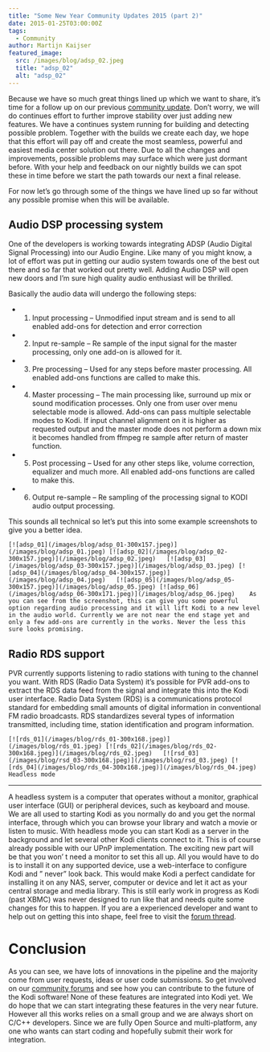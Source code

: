 ```yaml
---
title: "Some New Year Community Updates 2015 (part 2)"
date: 2015-01-25T03:00:00Z
tags:
  - Community
author: Martijn Kaijser
featured_image:
  src: /images/blog/adsp_02.jpeg
  title: "adsp_02"
  alt: "adsp_02"
---
```


Because we have so much great things lined up which we want to share, it’s time for a follow up on our previous [community update](/article/some-new-year-community-updates-2015). Don’t worry, we will do continues effort to further improve stability over just adding new features. We have a continues system running for building and detecting possible problem. Together with the builds we create each day, we hope that this effort will pay off and create the most seamless, powerful and easiest media center solution out there. Due to all the changes and improvements, possible problems may surface which were just dormant before. With your help and feedback on our nightly builds we can spot these in time before we start the path towards our next a final release.

For now let’s go through some of the things we have lined up so far without any possible promise when this will be available.

## Audio DSP processing system

One of the developers is working towards integrating ADSP (Audio Digital Signal Processing) into our Audio Engine. Like many of you might know, a lot of effort was put in getting our audio system towards one of the best out there and so far that worked out pretty well. Adding Audio DSP will open new doors and I’m sure high quality audio enthusiast will be thrilled.

Basically the audio data will undergo the following steps:

- 1.  Input processing – Unmodified input stream and is send to all enabled add-ons for detection and error correction
- 2.  Input re-sample – Re sample of the input signal for the master processing, only one add-on is allowed for it.
- 3.  Pre processing – Used for any steps before master processing. All enabled add-ons functions are called to make this.
- 4.  Master processing – The main processing like, surround up mix or sound modification processes. Only one from user over menu selectable mode is allowed. Add-ons can pass multiple selectable modes to Kodi. If input channel alignment on it is higher as requested output and the master mode does not perform a down mix it becomes handled from ffmpeg re sample after return of master function.
- 5.  Post processing – Used for any other steps like, volume correction, equalizer and much more. All enabled add-ons functions are called to make this.
- 6.  Output re-sample – Re sampling of the processing signal to KODI audio output processing.

This sounds all technical so let’s put this into some example screenshots to give you a better idea.

    [![adsp_01](/images/blog/adsp_01-300x157.jpeg)](/images/blog/adsp_01.jpeg) [![adsp_02](/images/blog/adsp_02-300x157.jpeg)](/images/blog/adsp_02.jpeg)   [![adsp_03](/images/blog/adsp_03-300x157.jpeg)](/images/blog/adsp_03.jpeg) [![adsp_04](/images/blog/adsp_04-300x157.jpeg)](/images/blog/adsp_04.jpeg)   [![adsp_05](/images/blog/adsp_05-300x157.jpeg)](/images/blog/adsp_05.jpeg) [![adsp_06](/images/blog/adsp_06-300x171.jpeg)](/images/blog/adsp_06.jpeg)    As you can see from the screenshot, this can give you some powerful option regarding audio processing and it will lift Kodi to a new level in the audio world. Currently we are not near the end stage yet and only a few add-ons are currently in the works. Never the less this sure looks promising.

## Radio RDS support

PVR currently supports listening to radio stations with tuning to the channel you want. With RDS (Radio Data System) it’s possible for PVR add-ons to extract the RDS data feed from the signal and integrate this into the Kodi user interface. Radio Data System (RDS) is a communications protocol standard for embedding small amounts of digital information in conventional FM radio broadcasts. RDS standardizes several types of information transmitted, including time, station identification and program information.

    [![rds_01](/images/blog/rds_01-300x168.jpeg)](/images/blog/rds_01.jpeg) [![rds_02](/images/blog/rds_02-300x168.jpeg)](/images/blog/rds_02.jpeg)   [![rsd_03](/images/blog/rsd_03-300x168.jpeg)](/images/blog/rsd_03.jpeg) [![rds_04](/images/blog/rds_04-300x168.jpeg)](/images/blog/rds_04.jpeg)    Headless mode

---

A headless system is a computer that operates without a monitor, graphical user interface (GUI) or peripheral devices, such as keyboard and mouse. We are all used to starting Kodi as you normally do and you get the normal interface, through which you can browse your library and watch a movie or listen to music. With headless mode you can start Kodi as a server in the background and let several other Kodi clients connect to it. This is of course already possible with our UPnP implementation. The exciting new part will be that you won’ t need a monitor to set this all up. All you would have to do is to install it on any supported device, use a web-interface to configure Kodi and ” never” look back. This would make Kodi a perfect candidate for installing it on any NAS, server, computer or device and let it act as your central storage and media library. This is still early work in progress as Kodi (past XBMC) was never designed to run like that and needs quite some changes for this to happen. If you are a experienced developer and want to help out on getting this into shape, feel free to visit the [forum thread](https://forum.kodi.tv/showthread.php?tid=212061).

# **Conclusion**

As you can see, we have lots of innovations in the pipeline and the majority come from user requests, ideas or user code submissions. So get involved on our [community forums](https://forum.kodi.tv/) and see how you can contribute to the future of the Kodi software! None of these features are integrated into Kodi yet. We do hope that we can start integrating these features in the very near future. However all this works relies on a small group and we are always short on C/C++ developers. Since we are fully Open Source and multi-platform, any one who wants can start coding and hopefully submit their work for integration.
